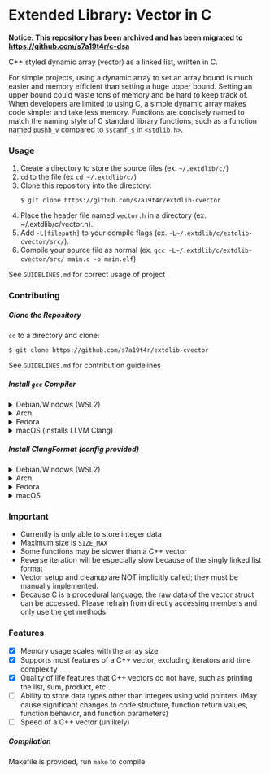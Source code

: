 # Extended Library: Vector in C

**Notice: This repository has been archived and has been migrated to https://github.com/s7a19t4r/c-dsa**

C++ styled dynamic array (vector) as a linked list, written in C.

For simple projects, using a dynamic array to set an array bound is much easier and memory efficient than setting a huge upper bound.
Setting an upper bound could waste tons of memory and be hard to keep track of.
When developers are limited to using C, a simple dynamic array makes code simpler and take less memory.
Functions are concisely named to match the naming style of C standard library functions, such as a function named `pushb_v` compared to `sscanf_s` in `<stdlib.h>`.

### Usage

1. Create a directory to store the source files (ex. `~/.extdlib/c/`)
2. `cd` to the file (ex `cd ~/.extdlib/c/`)
3. Clone this repository into the directory:
    ```
    $ git clone https://github.com/s7a19t4r/extdlib-cvector
    ```
4. Place the header file named `vector.h` in a directory (ex. ~/.extdlib/c/vector.h).
5. Add `-L[filepath]` to your compile flags (ex. `-L~/.extdlib/c/extdlib-cvector/src/`).
6. Compile your source file as normal (ex. `gcc -L~/.extdlib/c/extdlib-cvector/src/ main.c -o main.elf`)

See `GUIDELINES.md` for correct usage of project

### Contributing

##### Clone the Repository

`cd` to a directory and clone:

```
$ git clone https://github.com/s7a19t4r/extdlib-cvector
```

See `GUIDELINES.md` for contribution guidelines

##### Install `gcc` Compiler

<details>
<summary>Debian/Windows (WSL2)</summary>

```
$ sudo apt install gcc
```

</details>

<details>
<summary>Arch</summary>

```
$ sudo pacman -S gcc
```

</details>

<details>
<summary>Fedora</summary>

```
$ sudo dnf install gcc
```

</details>

<details>
<summary>macOS (installs LLVM Clang)</summary>

```
$ brew install llvm
```

</details>

##### Install ClangFormat (config provided)

<details>
<summary>Debian/Windows (WSL2)</summary>

```
$ sudo apt install clang-format
```

</details>

<details>
<summary>Arch</summary>

```
$ sudo pacman -S clang-format
```

</details>

<details>
<summary>Fedora</summary>

```
$ sudo dnf install clang-tools-extra
```

</details>

<details>
<summary>macOS</summary>

```
$ brew install clang-format
```

</details>

### Important

- Currently is only able to store integer data
- Maximum size is `SIZE_MAX`
- Some functions may be slower than a C++ vector
- Reverse iteration will be especially slow because of the singly linked list format
- Vector setup and cleanup are NOT implicitly called; they must be manually implemented.
- Because C is a procedural language, the raw data of the vector struct can be accessed. Please refrain from directly accessing members and only use the get methods

### Features

- [x] Memory usage scales with the array size
- [x] Supports most features of a C++ vector, excluding iterators and time complexity
- [x] Quality of life features that C++ vectors do not have, such as printing the list, sum, product, etc...
- [ ] Ability to store data types other than integers using void pointers (May cause significant changes to code structure, function return values, function behavior, and function parameters)
- [ ] Speed of a C++ vector (unlikely)

##### Compilation

Makefile is provided, run `make` to compile
